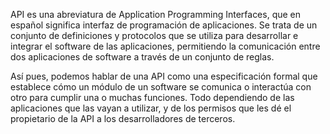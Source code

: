 API es una abreviatura de Application Programming Interfaces, que en español significa interfaz de programación de aplicaciones. 
Se trata de un conjunto de definiciones y protocolos que se utiliza para desarrollar e integrar el software de las aplicaciones, 
permitiendo la comunicación entre dos aplicaciones de software a través de un conjunto de reglas.

Así pues, podemos hablar de una API como una especificación formal que establece cómo un módulo de un software se comunica o 
interactúa con otro para cumplir una o muchas funciones. Todo dependiendo de las aplicaciones que las vayan a utilizar, y de
los permisos que les dé el propietario de la API a los desarrolladores de terceros.

